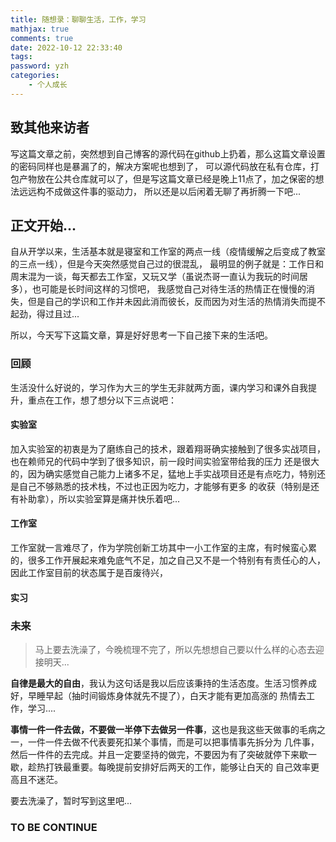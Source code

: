 ```yaml
---
title: 随想录：聊聊生活，工作，学习
mathjax: true
comments: true
date: 2022-10-12 22:33:40
tags:
password: yzh
categories:
    - 个人成长
---
```

## 致其他来访者

写这篇文章之前，突然想到自己博客的源代码在github上扔着，那么这篇文章设置的密码同样也是暴漏了的，解决方案呢也想到了，
可以源代码放在私有仓库，打包产物放在公共仓库就可以了，但是写这篇文章已经是晚上11点了，加之保密的想法远远构不成做这件事的驱动力，
所以还是以后闲着无聊了再折腾一下吧...

## 正文开始...

自从开学以来，生活基本就是寝室和工作室的两点一线（疫情缓解之后变成了教室的三点一线），但是今天突然感觉自己过的很混乱，
最明显的例子就是：工作日和周末混为一谈，每天都去工作室，又玩又学（虽说杰哥一直认为我玩的时间居多），也可能是长时间这样的习惯吧，
我感觉自己对待生活的热情正在慢慢的消失，但是自己的学识和工作并未因此消而彼长，反而因为对生活的热情消失而提不起劲，得过且过...

所以，今天写下这篇文章，算是好好思考一下自己接下来的生活吧。

### 回顾

生活没什么好说的，学习作为大三的学生无非就两方面，课内学习和课外自我提升，重点在工作，想了想分以下三点说吧：

#### 实验室

加入实验室的初衷是为了磨练自己的技术，跟着翔哥确实接触到了很多实战项目，也在赖师兄的代码中学到了很多知识，前一段时间实验室带给我的压力
还是很大的，因为确实感觉自己能力上诸多不足，猛地上手实战项目还是有点吃力，特别还是自己不够熟悉的技术栈，不过也正因为吃力，才能够有更多
的收获（特别是还有补助拿），所以实验室算是痛并快乐着吧...

#### 工作室

工作室就一言难尽了，作为学院创新工坊其中一小工作室的主席，有时候蛮心累的，很多工作开展起来难免底气不足，加之自己又不是一个特别有有责任心的人，
因此工作室目前的状态属于是百废待兴，

#### 实习

### 未来

> 马上要去洗澡了，今晚梳理不完了，所以先想想自己要以什么样的心态去迎接明天...

**自律是最大的自由**，我认为这句话是我以后应该秉持的生活态度。生活习惯养成好，早睡早起（抽时间锻炼身体就先不提了），白天才能有更加高涨的
热情去工作，学习....

**事情一件一件去做，不要做一半停下去做另一件事**，这也是我这些天做事的毛病之一，一件一件去做不代表要死扣某个事情，而是可以把事情事先拆分为
几件事，然后一件件的去完成。并且一定要坚持的做完，不要因为有了突破就停下来歇一歇，趁热打铁最重要。每晚提前安排好后两天的工作，能够让白天的
自己效率更高且不迷茫。

要去洗澡了，暂时写到这里吧...



### TO BE CONTINUE



